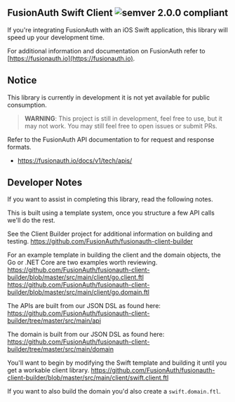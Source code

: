 ## FusionAuth Swift Client ![semver 2.0.0 compliant](http://img.shields.io/badge/semver-2.0.0-brightgreen.svg?style=flat-square)
If you're integrating FusionAuth with an iOS Swift application, this library will speed up your development time.

For additional information and documentation on FusionAuth refer to [https://fusionauth.io](https://fusionauth.io).

## Notice
This library is currently in development it is not yet available for public consumption.

> **WARNING**: This project is still in development, feel free to use, but it may not work. You may still feel free to open issues or submit PRs. 

Refer to the FusionAuth API documentation to for request and response formats. 
* https://fusionauth.io/docs/v1/tech/apis/


## Developer Notes

If you want to assist in completing this library, read the following notes. 

This is built using a template system, once you structure a few API calls we'll do the rest. 

See the Client Builder project for additional information on building and testing.
https://github.com/FusionAuth/fusionauth-client-builder

For an example template in building the client and the domain objects, the Go or .NET Core are two examples worth reviewing. 
https://github.com/FusionAuth/fusionauth-client-builder/blob/master/src/main/client/go.client.ftl
https://github.com/FusionAuth/fusionauth-client-builder/blob/master/src/main/client/go.domain.ftl

The APIs are built from our JSON DSL as found here:
https://github.com/FusionAuth/fusionauth-client-builder/tree/master/src/main/api

The domain is built from our JSON DSL as found here:
https://github.com/FusionAuth/fusionauth-client-builder/tree/master/src/main/domain

You'll want to begin by modifying the Swift template and building it until you get a workable client library. 
https://github.com/FusionAuth/fusionauth-client-builder/blob/master/src/main/client/swift.client.ftl

If you want to also build the domain you'd also create a `swift.domain.ftl`. 

